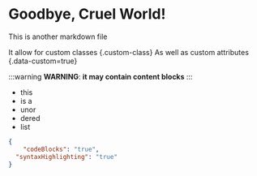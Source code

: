 # Goodbye, Cruel World!

This is another markdown file

It allow for custom classes {.custom-class}
As well as custom attributes {.data-custom=true}

:::warning
**WARNING**: __it may contain content blocks__
:::

- this 
- is a
- unor
- dered
- list

```json
{
	"codeBlocks": "true",
  "syntaxHighlighting": "true"
}
```
